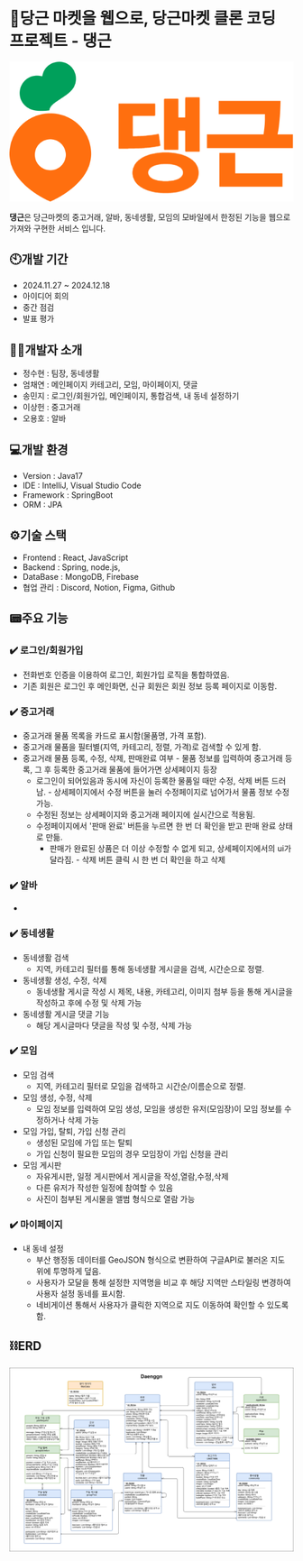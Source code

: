 # 🥕당근 마켓을 웹으로, 당근마켓 클론 코딩 프로젝트 - 댕근
![댕근로고](https://github.com/busanit2024/daenggeun-project/blob/main/frontend/src/images/danggnlogo.png)

**댕근**은 당근마켓의 중고거래, 알바, 동네생활, 모임의 모바일에서 한정된 기능을 웹으로 가져와 구현한 서비스 입니다. 

## 🕙개발 기간
- 2024.11.27 ~ 2024.12.18
- 아이디어 회의
- 중간 점검
- 발표 평가

## 👨‍💻개발자 소개
- 정수현 : 팀장, 동네생활
- 엄채연 : 메인페이지 카테고리, 모임, 마이페이지, 댓글
- 송민지 : 로그인/회원가입, 메인페이지, 통합검색, 내 동네 설정하기
- 이상헌 : 중고거래
- 오용호 : 알바

## 💻개발 환경
- Version : Java17
- IDE : IntelliJ, Visual Studio Code
- Framework : SpringBoot
- ORM : JPA

## ⚙️기술 스택
- Frontend : React, JavaScript
- Backend : Spring, node.js,
- DataBase : MongoDB, Firebase
- 협업 관리 : Discord, Notion, Figma, Github

## 📟주요 기능
### ✔️ 로그인/회원가입
  - 전화번호 인증을 이용하여 로그인, 회원가입 로직을 통합하였음.
  - 기존 회원은 로그인 후 메인화면, 신규 회원은 회원 정보 등록 페이지로 이동함.
### ✔️ 중고거래
  -  중고거래 물품 목록을 카드로 표시함(물품명, 가격 포함).
  -  중고거래 물품을 필터별(지역, 카테고리, 정렬, 가격)로 검색할 수 있게 함.
  -  중고거래 물품 등록, 수정, 삭제, 판매완료 여부
    - 물품 정보를 입력하여 중고거래 등록, 그 후 등록한 중고거래 물품에 들어가면 상세페이지 등장
      - 로그인이 되어있음과 동시에 자신이 등록한 물품일 때만 수정, 삭제 버튼 드러남.
    - 상세페이지에서 수정 버튼을 눌러 수정페이지로 넘어가서 물품 정보 수정 가능.
      - 수정된 정보는 상세페이지와 중고거래 페이지에 실시간으로 적용됨.
      - 수정페이지에서 '판매 완료' 버튼을 누르면 한 번 더 확인을 받고 판매 완료 상태로 만듦.
        - 판매가 완료된 상품은 더 이상 수정할 수 없게 되고, 상세페이지에서의 ui가 달라짐.
    - 삭제 버튼 클릭 시 한 번 더 확인을 하고 삭제
### ✔️ 알바
  - 
### ✔️ 동네생활
  - 동네생활 검색
    - 지역, 카테고리 필터를 통해 동네생활 게시글을 검색, 시간순으로 정렬.
  - 동네생활 생성, 수정, 삭제
    - 동네생활 게시글 작성 시 제목, 내용, 카테고리, 이미지 첨부 등을 통해 게시글을 작성하고 후에 수정 및 삭제 가능
  - 동네생활 게시글 댓글 기능
    - 해당 게시글마다 댓글을 작성 및 수정, 삭제 가능
### ✔️ 모임
  - 모임 검색
    - 지역, 카테고리 필터로 모임을 검색하고 시간순/이름순으로 정렬.
  - 모임 생성, 수정, 삭제
    - 모임 정보를 입력하여 모임 생성, 모임을 생성한 유저(모임장)이 모임 정보를 수정하거나 삭제 가능 
  - 모임 가입, 탈퇴, 가입 신청 관리
    - 생성된 모임에 가입 또는 탈퇴
    - 가입 신청이 필요한 모임의 경우 모임장이 가입 신청을 관리 
  - 모임 게시판
    - 자유게시판, 일정 게시판에서 게시글을 작성,열람,수정,삭제
    - 다른 유저가 작성한 일정에 참여할 수 있음
    - 사진이 첨부된 게시물을 앨범 형식으로 열람 가능
### ✔️ 마이페이지
  - 내 동네 설정
    - 부산 행정동 데이터를 GeoJSON 형식으로 변환하여 구글API로 불러온 지도 위에 투명하게 덮음.
    - 사용자가 모달을 통해 설정한 지역명을 비교 후 해당 지역만 스타일링 변경하여 사용자 설정 동네를 표시함.
    - 네비게이션 통해서 사용자가 클릭한 지역으로 지도 이동하여 확인할 수 있도록 함.

## ⛓️ERD
![ERD](https://github.com/busanit2024/daenggeun-project/blob/MJ-davie-forReadme/daenggeun.drawio.png)
